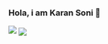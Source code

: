 ### Hola, i am Karan Soni 👋
<img src="https://github-readme-stats.vercel.app/api?username=skaran921&&show_icons=true&title_color=ffffff&icon_color=bb2acf&text_color=daf7dc&bg_color=282828"/>

<!--
**skaran921/skaran921** is a ✨ _special_ ✨ repository because its `README.md` (this file) appears on your GitHub profile.

Here are some ideas to get you started:

- 🔭 I’m currently working on ...
- 🌱 I’m currently learning ...
- 👯 I’m looking to collaborate on ...
- 🤔 I’m looking for help with ...
- 💬 Ask me about ...
- 📫 How to reach me: ...
- 😄 Pronouns: ...
- ⚡ Fun fact: ...
-->




<img align="center" src="https://github-readme-stats.vercel.app/api/top-langs/?username=skaran921&layout=compact&theme=react&count_private=false" />


